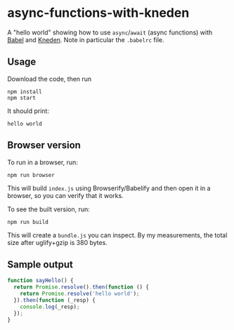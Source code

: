 async-functions-with-kneden
====

A "hello world" showing how to use `async`/`await` (async functions) with [Babel](http://babeljs.io/)
and [Kneden](https://github.com/marten-de-vries/kneden). Note in particular the
`.babelrc` file.

Usage
---

Download the code, then run

    npm install
    npm start

It should print:

    hello world

Browser version
----

To run in a browser, run:

    npm run browser

This will build `index.js` using Browserify/Babelify and then open it in a browser, so you can verify that it works.

To see the built version, run:

    npm run build

This will create a `bundle.js` you can inspect. By my measurements, the total size after uglify+gzip is 380 bytes.

Sample output
----

```js
function sayHello() {
  return Promise.resolve().then(function () {
    return Promise.resolve('hello world');
  }).then(function (_resp) {
    console.log(_resp);
  });
}
```
